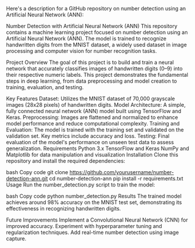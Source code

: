 
Here's a description for a GitHub repository on number detection using an Artificial Neural Network (ANN):

Number Detection with Artificial Neural Network (ANN)
This repository contains a machine learning project focused on number detection using an Artificial Neural Network (ANN). The model is trained to recognize handwritten digits from the MNIST dataset, a widely used dataset in image processing and computer vision for number recognition tasks.

Project Overview
The goal of this project is to build and train a neural network that accurately classifies images of handwritten digits (0–9) into their respective numeric labels. This project demonstrates the fundamental steps in deep learning, from data preprocessing and model creation to training, evaluation, and testing.

Key Features
Dataset: Utilizes the MNIST dataset of 70,000 grayscale images (28x28 pixels) of handwritten digits.
Model Architecture: A simple, fully connected neural network (ANN) model built using TensorFlow and Keras.
Preprocessing: Images are flattened and normalized to enhance model performance and reduce computational complexity.
Training and Evaluation: The model is trained with the training set and validated on the validation set. Key metrics include accuracy and loss.
Testing: Final evaluation of the model's performance on unseen test data to assess generalization.
Requirements
Python 3.x
TensorFlow and Keras
NumPy and Matplotlib for data manipulation and visualization
Installation
Clone this repository and install the required dependencies:

bash
Copy code
git clone https://github.com/yourusername/number-detection-ann.git
cd number-detection-ann
pip install -r requirements.txt
Usage
Run the number_detection.py script to train the model:

bash
Copy code
python number_detection.py
Results
The trained model achieves around 98% accuracy on the MNIST test set, demonstrating its effectiveness in recognizing handwritten digits.

Future Improvements
Implement a Convolutional Neural Network (CNN) for improved accuracy.
Experiment with hyperparameter tuning and regularization techniques.
Add real-time number detection using image capture.
